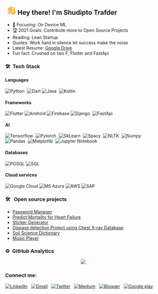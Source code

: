 <img alt="Night Coding" src="./assets/hi.gif" width='40' align="left"/><h2>Hey there! I'm Shudipto Trafder</h2>


- 🌱 Focusing: On Device ML
- 🏆 2021 Goals: Contribute more to Open Source Projects
- Reading: Lean Startup
- Quotes: Work hard in silence let success make the noise
- Latest Resume: [Google Drive](https://drive.google.com/file/d/1SOLM27Gk_j4jMB5t5-KWyfV7r5Udt3Hj/view?usp=sharing)
- Fun fact: Crushed on two F, Flutter and FastApi

### 🛠 &nbsp;Tech Stack
<!-- Programming languages -->
#### Languages

![Python](https://img.shields.io/badge/-Python-05122A?style=flat&logo=python)&nbsp;
![Dart](https://img.shields.io/badge/Dart-0175C2?style=flat&logo=dart&logoColor=white)
![Java](https://img.shields.io/badge/-Java-05122A?style=flat&logo=Java&logoColor=FFA518)&nbsp;
![Kotlin](https://img.shields.io/badge/Kotlin-990033?&style=flat&logo=kotlin&logoColor=white)

#### Frameworks

![Flutter](https://img.shields.io/badge/Flutter-02569B?style=flat&logo=flutter&logoColor=white)
![Android](https://img.shields.io/badge/Android-3DDC84?style=flat&logo=android&logoColor=white)
![Firebase](https://img.shields.io/badge/Firebase-fcb59c?style=flat&logo=firebase&logoColor=FA7343)
![Django](https://img.shields.io/badge/-Django-05122A?style=flat&logo=django&logoColor=092E20)&nbsp;
![FastApi](https://img.shields.io/badge/-FastApi-00cc99?style=flat&logo=fastapi&logoColor=092E20)&nbsp;

#### AI

![Tensorflow](https://img.shields.io/badge/-Tensorflow-fcb59c?style=flat&logo=tensorflow&logoColor=FA7343)&nbsp;
![Pytorch](https://img.shields.io/badge/-Pytorch-05122A?style=flat&logo=pytorch&logoColor=ff0000)&nbsp;
![SkLearn](https://img.shields.io/badge/-SkLearn-05122A?style=flat&logo=scikit-learn&logoColor=ff6600)&nbsp;
![Spacy](https://img.shields.io/badge/-Spacy-05122A?style=flat&logo=spacy&logoColor=ff0000)&nbsp;
![NLTK](https://img.shields.io/badge/-NLTK-05122A?style=flat&logo=nltk&logoColor=ff0000)&nbsp;
![Numpy](https://img.shields.io/badge/-Numpy-05122A?style=flat&logo=numpy&logoColor=ff0000)&nbsp;
![Pandas](https://img.shields.io/badge/-Pandas-05122A?style=flat&logo=pandas&logoColor=ff0000)&nbsp;
![Matplotlib](https://img.shields.io/badge/-Matplotlib-05122A?style=flat&logo=matplotlib&logoColor=ff0000)&nbsp;
![Jupyter Notebook](https://img.shields.io/badge/-Jupyter%20Notebook-05122A?style=flat&logo=jupyter&logoColor=ff0000)&nbsp;

#### Databases

![PGSQL](https://img.shields.io/badge/PostgreSQL-316192?style=flat&logo=postgresql&logoColor=white)
![SQL](https://img.shields.io/badge/SQLite-07405E?style=flat&logo=sqlite&logoColor=white)

#### Cloud services

![Google Cloud](https://img.shields.io/badge/Google_Cloud-4285F4?style=flat&logo=google-cloud&logoColor=white)
![MS Azure](https://img.shields.io/badge/Microsoft_Azure-0089D6?style=flat&logo=microsoft-azure&logoColor=white)
![AWS](https://img.shields.io/badge/Amazon_AWS-232F3E?style=flat&logo=amazon-aws&logoColor=white)
![SAP](https://img.shields.io/badge/SAP-0FAAFF?style=flat&logo=sap&logoColor=white)


### 🛠 &nbsp; Open source projects

- [Password Manager](https://github.com/Iamsdt/password_manager)
- [Predict Mortality for Heart Failure](https://github.com/Iamsdt/Udacity-ML-Azure-Capstone)
- [Sticker Generator](https://github.com/Iamsdt/StickerGenerator)
- [Disease detection Project using Chest X-ray Database](https://github.com/Iamsdt/Disease-detection-using-chest-xrays)
- [Soil Science Dictionary](https://github.com/Iamsdt/SoilScienceDictionary)
- [Music Player](https://github.com/Iamsdt/MusicPlayer)

### ⚙ &nbsp;GitHub Analytics
<p align="center">
<a href="https://github.com/iamsdt">
  <img height="180em" src="https://github-readme-stats-eight-theta.vercel.app/api?username=iamsdt&show_icons=true&theme=algolia&include_all_commits=true&count_private=true"/>
  <!-- <img height="180em" src="https://github-readme-stats-eight-theta.vercel.app/api/top-langs/?username=iamsdt&layout=compact&langs_count=8&theme=algolia"/> -->
</a>
</p>

### Connect me:

<a href="https://www.linkedin.com/in/iamsdt/"><img alt="LinkedIn" src="https://img.shields.io/badge/linkedin%20-%230077B5.svg?&style=flat&logo=linkedin&logoColor=white"/></a> &nbsp;
<a href="mailto:shudiptotrafder@gmail.com"><img alt="Gmail" src="https://img.shields.io/badge/Gmail-D14836?style=flat&logo=gmail&logoColor=white" /></a> &nbsp;
<a href="https://twitter.com/iamsdt"><img alt="Twitter" src="https://img.shields.io/badge/Twitter-1DA1F2?style=flat&logo=twitter&logoColor=white" /></a> &nbsp;
<a href="https://medium.com/@iamsdt"><img alt="Medium" src="https://img.shields.io/badge/Medium-12100E?style=flat&logo=medium&logoColor=white" /></a> &nbsp;
<a href="https://androsketchpad.blogspot.com/"><img alt="Blogger" src="https://img.shields.io/badge/Blogger-FF5722?style=flat&logo=blogger&logoColor=white" /></a> &nbsp;
<a href="https://play.google.com/store/apps/developer?id=Shudipto+Trafder"><img alt="Google play" src="https://img.shields.io/badge/Google_Play-414141?style=flat&logo=google-play&logoColor=white" /></a>